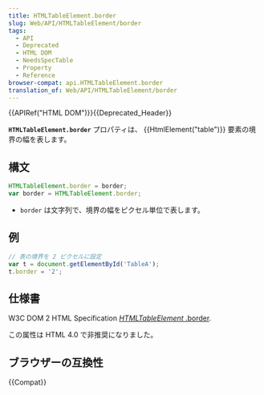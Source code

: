 ```yaml
---
title: HTMLTableElement.border
slug: Web/API/HTMLTableElement/border
tags:
  - API
  - Deprecated
  - HTML DOM
  - NeedsSpecTable
  - Property
  - Reference
browser-compat: api.HTMLTableElement.border
translation_of: Web/API/HTMLTableElement/border
---
```

{{APIRef("HTML DOM")}}{{Deprecated_Header}}

**`HTMLTableElement.border`** プロパティは、 {{HtmlElement("table")}} 要素の境界の幅を表します。

## 構文

```js
HTMLTableElement.border = border;
var border = HTMLTableElement.border;
```

- `border` は文字列で、境界の幅をピクセル単位で表します。

## 例

```js
// 表の境界を 2 ピクセルに設定
var t = document.getElementById('TableA');
t.border = '2';
```

## 仕様書

W3C DOM 2 HTML Specification [_HTMLTableElement_
.border](https://www.w3.org/TR/DOM-Level-2-HTML/html.html#ID-50969400).

この属性は HTML 4.0 で非推奨になりました。

## ブラウザーの互換性

{{Compat}}
